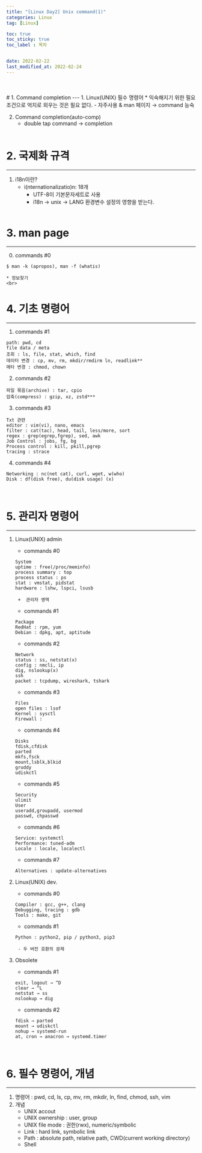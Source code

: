 ```yaml
---
title: "[Linux Day2] Unix command(1)"
categories: Linux
tag: [Linux]

toc: true
toc_sticky: true
toc_label : 목차


date: 2022-02-22
last_modified_at: 2022-02-24
---
```

<br>
<br>
# 1. Command completion
---
1. Linux(UNIX) 필수 명령어
	* 익숙해지기 위한 필요조건으로 억지로 외우는 것은 필요 없다. 
		- 자주사용 & man 페이지 → command 능숙

2. Command completion(auto-comp)
	* double tap command → completion
	<br>

# 2. 국제화 규격
---
1. i18n이란?
	*  i(nternationalizatio)n: 18개
		- UTF-8이 기본문자세트로 사용
		- i18n → unix → LANG 환경변수 설정의 영향을 받는다.
		<br>

# 3. man page
---
0.  commands #0
```
$ man -k (apropos), man -f (whatis)
```
	* 정보찾기
	<br>

# 4. 기초 명령어
---
1.  commands #1
```
path: pwd, cd
file data / meta
조회 : ls, file, stat, which, find
데이터 변경 : cp, mv, rm, mkdir/rmdirm ln, readlink** 
메타 변경 : chmod, chown
```

2. commands #2
```
파일 묶음(archive) : tar, cpio
압축(compress) : gzip, xz, zstd***
```

3. commands #3
```
Txt 관련
editor : vim(vi), nano, emacs
filter : cat(tac), head, tail, less/more, sort
regex : grep(egrep,fgrep), sed, awk
Job Control : jobs, fg, bg
Process control : kill, pkill,pgrep
tracing : strace
```

4. commands #4
```
Networking : nc(net cat), curl, wget, w(who)
Disk : df(disk free), du(disk usage) (x)
```
<br>

# 5. 관리자 명령어
---
1. Linux(UNIX) admin
	* commands #0
	```
	System
	uptime : free(/proc/meminfo)
	process summary : top
	process status : ps
	stat : vmstat, pidstat
	hardware : lshw, lspci, lsusb
	```
		+  관리자 영역
  	* commands #1
	```
	Package
	RedHat : rpm, yum
	Debian : dpkg, apt, aptitude
	```
	* commands #2
	```
	Network
	status : ss, netstat(x)
	config : nmcli, ip
	dig, nslookup(x)
	ssh
	packet : tcpdump, wireshark, tshark
	```
	* commands #3
	```
	Files
	open files : lsof
	Kernel : sysctl
	Firewall : 
	```
	* commands #4
	```
	Disks
	fdisk,cfdisk
	parted
	mkfs,fsck
	mount,lsblk,blkid
	gruddy
	udiskctl
	```
	* commands #5
	```
	Security
	ulimit
	User
	useradd,groupadd, usermod
	passwd, chpasswd
	```
	* commands #6
	```
	Service: systemctl
	Performance: tuned-adm
	Locale : locale, localectl
	```
	* commands #7
	```
	Alternatives : update-alternatives
	```

2. Linux(UNIX) dev.
	* commands #0
	```
	Compiler : gcc, g++, clang
	Debugging, tracing : gdb
	Tools : make, git
	```
	* commands #1
	```
	Python : python2, pip / python3, pip3
	```
		- 두 버전 호환의 문제  

3. Obsolete 
	* commands #1
	```
	exit, logout → ^D
	clear → ^L
	netstat → ss
	nslookup → dig
	```
	* commands #2
	```
	fdisk → parted
	mount → udiskctl
	nohup → systemd-run
	at, cron → anacron → systemd.timer
	```
	<br>

# 6. 필수 명령어, 개념
---
1. 명령어 : pwd, cd, ls, cp, mv, rm, mkdir, ln, find, chmod, ssh, vim
2. 개념
	- UNIX accout 
    - UNIX ownership : user, group
    - UNIX file mode : 권한(rwx), numeric/symbolic
    - Link : hard link, symbolic link
    - Path : absolute path, relative path, CWD(current working directory)
    - Shell
